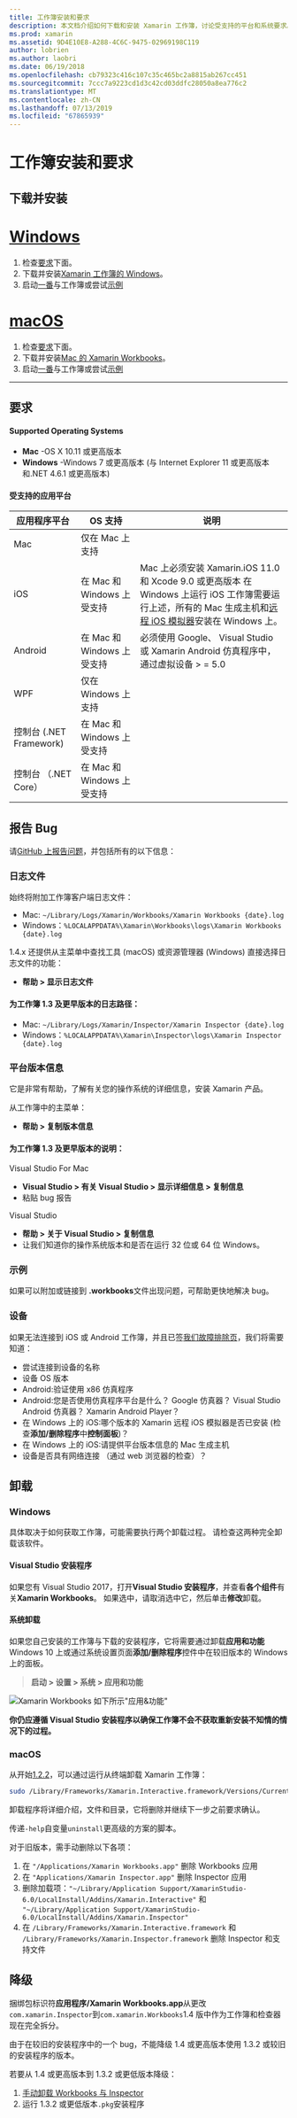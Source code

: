 ```yaml
---
title: 工作簿安装和要求
description: 本文档介绍如何下载和安装 Xamarin 工作簿，讨论受支持的平台和系统要求。
ms.prod: xamarin
ms.assetid: 9D4E10E8-A288-4C6C-9475-02969198C119
author: lobrien
ms.author: laobri
ms.date: 06/19/2018
ms.openlocfilehash: cb79323c416c107c35c465bc2a8815ab267cc451
ms.sourcegitcommit: 7ccc7a9223cd1d3c42cd03ddfc28050a8ea776c2
ms.translationtype: MT
ms.contentlocale: zh-CN
ms.lasthandoff: 07/13/2019
ms.locfileid: "67865939"
---
```

# <a name="workbooks-installation-and-requirements"></a>工作簿安装和要求

<a name="install" />

## <a name="download-and-install"></a>下载并安装

# <a name="windowstabwindows"></a>[Windows](#tab/windows)

1. 检查[要求](#requirements)下面。
2. 下载并安装[Xamarin 工作簿的 Windows](https://dl.xamarin.com/interactive/XamarinInteractive.msi)。
3. 启动[一番](~/tools/workbooks/workbook.md)与工作簿或尝试[示例](https://developer.xamarin.com/workbooks)

# <a name="macostabmacos"></a>[macOS](#tab/macos)

1. 检查[要求](#requirements)下面。
2. 下载并安装[Mac 的 Xamarin Workbooks](https://dl.xamarin.com/interactive/XamarinInteractive.pkg)。
3. 启动[一番](~/tools/workbooks/workbook.md)与工作簿或尝试[示例](https://developer.xamarin.com/workbooks)

-----

## <a name="requirements"></a>要求

#### <a name="supported-operating-systems"></a>Supported Operating Systems

- **Mac** -OS X 10.11 或更高版本
- **Windows** -Windows 7 或更高版本 (与 Internet Explorer 11 或更高版本和.NET 4.6.1 或更高版本)

#### <a name="supported-app-platforms"></a>受支持的应用平台

|应用程序平台|OS 支持|说明|
|--- |--- |--- |
|Mac|仅在 Mac 上支持|
|iOS|在 Mac 和 Windows 上受支持|Mac 上必须安装 Xamarin.iOS 11.0 和 Xcode 9.0 或更高版本 在 Windows 上运行 iOS 工作簿需要运行上述，所有的 Mac 生成主机和[远程 iOS 模拟器](~/tools/ios-simulator/index.md)安装在 Windows 上。|
|Android|在 Mac 和 Windows 上受支持|必须使用 Google、 Visual Studio 或 Xamarin Android 仿真程序中，通过虚拟设备 > = 5.0|
|WPF|仅在 Windows 上支持|
|控制台 (.NET Framework)|在 Mac 和 Windows 上受支持|
|控制台 （.NET Core）|在 Mac 和 Windows 上受支持|


## <a name="reporting-bugs"></a>报告 Bug

请[GitHub 上报告问题][bugs]，并包括所有的以下信息：

### <a name="log-files"></a>日志文件

始终将附加工作簿客户端日志文件：

- Mac: `~/Library/Logs/Xamarin/Workbooks/Xamarin Workbooks {date}.log`
- Windows：`%LOCALAPPDATA%\Xamarin\Workbooks\logs\Xamarin Workbooks {date}.log`

1.4.x 还提供从主菜单中查找工具 (macOS) 或资源管理器 (Windows) 直接选择日志文件的功能：

- **帮助 > 显示日志文件**

#### <a name="log-paths-for-workbooks-13-and-earlier"></a>为工作簿 1.3 及更早版本的日志路径：

- Mac: `~/Library/Logs/Xamarin/Inspector/Xamarin Inspector {date}.log`
- Windows：`%LOCALAPPDATA%\Xamarin\Inspector\logs\Xamarin Inspector {date}.log`

### <a name="platform-version-information"></a>平台版本信息

它是非常有帮助，了解有关您的操作系统的详细信息，安装 Xamarin 产品。

从工作簿中的主菜单：

* **帮助 > 复制版本信息**

#### <a name="instructions-for-workbooks-13-and-earlier"></a>为工作簿 1.3 及更早版本的说明：

Visual Studio For Mac

- **Visual Studio > 有关 Visual Studio > 显示详细信息 > 复制信息**
- 粘贴 bug 报告

Visual Studio

- **帮助 > 关于 Visual Studio > 复制信息**
- 让我们知道你的操作系统版本和是否在运行 32 位或 64 位 Windows。

### <a name="samples"></a>示例

如果可以附加或链接到 **.workbooks**文件出现问题，可帮助更快地解决 bug。

### <a name="devices"></a>设备

如果无法连接到 iOS 或 Android 工作簿，并且已签[我们故障排除页](~/tools/workbooks/troubleshooting/index.md)，我们将需要知道：

- 尝试连接到设备的名称
- 设备 OS 版本
- Android:验证使用 x86 仿真程序
- Android:您是否使用仿真程序平台是什么？ Google 仿真器？
  Visual Studio Android 仿真器？ Xamarin Android Player？
- 在 Windows 上的 iOS:哪个版本的 Xamarin 远程 iOS 模拟器是否已安装 (检查**添加/删除程序**中**控制面板**)？
- 在 Windows 上的 iOS:请提供平台版本信息的 Mac 生成主机
- 设备是否具有网络连接 （通过 web 浏览器的检查）？

[bugs]: https://github.com/Microsoft/workbooks/issues/new

## <a name="uninstall"></a>卸载

### <a name="windows"></a>Windows

具体取决于如何获取工作簿，可能需要执行两个卸载过程。 请检查这两种完全卸载该软件。

#### <a name="visual-studio-installer"></a>Visual Studio 安装程序

如果您有 Visual Studio 2017，打开**Visual Studio 安装程序**，并查看**各个组件**有关**Xamarin Workbooks**。 如果选中，请取消选中它，然后单击**修改**卸载。

#### <a name="system-uninstall"></a>系统卸载

如果您自己安装的工作簿与下载的安装程序，它将需要通过卸载**应用和功能**Windows 10 上或通过系统设置页面**添加/删除程序**控件中在较旧版本的 Windows 上的面板。

> **启动 > 设置 > 系统 > 应用和功能**

![](install-images/windows-remove.png "Xamarin Workbooks 如下所示&quot;应用&amp;功能&quot;")

**你仍应遵循 Visual Studio 安装程序以确保工作簿不会不获取重新安装不知情的情况下的过程。**

<a name="uninstall-macos" />

### <a name="macos"></a>macOS

从开始[1.2.2](https://developer.xamarin.com/releases/interactive/interactive-1.2/)，可以通过运行从终端卸载 Xamarin 工作簿：

```bash
sudo /Library/Frameworks/Xamarin.Interactive.framework/Versions/Current/uninstall
```

卸载程序将详细介绍，文件和目录，它将删除并继续下一步之前要求确认。

传递`-help`自变量`uninstall`更高级的方案的脚本。

对于旧版本，需手动删除以下各项：

1. 在 `"/Applications/Xamarin Workbooks.app"` 删除 Workbooks 应用
2. 在 `"Applications/Xamarin Inspector.app"` 删除 Inspector 应用
3. 删除加载项：`"~/Library/Application Support/XamarinStudio-6.0/LocalInstall/Addins/Xamarin.Interactive"` 和 `"~/Library/Application Support/XamarinStudio-6.0/LocalInstall/Addins/Xamarin.Inspector"`
4. 在 `/Library/Frameworks/Xamarin.Interactive.framework` 和 `/Library/Frameworks/Xamarin.Inspector.framework` 删除 Inspector 和支持文件

## <a name="downgrading"></a>降级

捆绑包标识符**应用程序/Xamarin Workbooks.app**从更改`com.xamarin.Inspector`到`com.xamarin.Workbooks`1.4 版中作为工作簿和检查器现在完全拆分。

由于在较旧的安装程序中的一个 bug，不能降级 1.4 或更高版本使用 1.3.2 或较旧的安装程序的版本。

若要从 1.4 或更高版本到 1.3.2 或更低版本降级：

1. [手动卸载 Workbooks 与 Inspector](#uninstall-macos)
2. 运行 1.3.2 或更低版本`.pkg`安装程序
